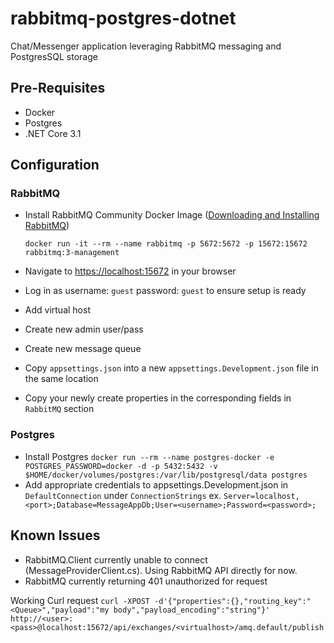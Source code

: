 # rabbitmq-postgres-dotnet

Chat/Messenger application leveraging RabbitMQ messaging and PostgresSQL storage

## Pre-Requisites

- Docker
- Postgres
- .NET Core 3.1

## Configuration

### RabbitMQ

- Install RabbitMQ Community Docker Image ([Downloading and Installing RabbitMQ](https://www.rabbitmq.com/download.html))

  `docker run -it --rm --name rabbitmq -p 5672:5672 -p 15672:15672 rabbitmq:3-management`

- Navigate to [https://localhost:15672](https://localhost:15672) in your browser
- Log in as username: `guest` password: `guest` to ensure setup is ready
- Add virtual host
- Create new admin user/pass
- Create new message queue
- Copy `appsettings.json` into a new `appsettings.Development.json` file in the same location
- Copy your newly create properties in the corresponding fields in `RabbitMQ` section

### Postgres

- Install Postgres
  `docker run --rm --name postgres-docker -e POSTGRES_PASSWORD=docker -d -p 5432:5432 -v $HOME/docker/volumes/postgres:/var/lib/postgresql/data postgres`
- Add appropriate credentials to appsettings.Development.json in `DefaultConnection` under `ConnectionStrings`
  ex. `Server=localhost,<port>;Database=MessageAppDb;User=<username>;Password=<password>;`

## Known Issues

- RabbitMQ.Client currently unable to connect (MessageProviderClient.cs). Using RabbitMQ API directly for now.
- RabbitMQ currently returning 401 unauthorized for request

Working Curl request
`curl -XPOST -d'{"properties":{},"routing_key":"<Queue>","payload":"my body","payload_encoding":"string"}' http://<user>:<pass>@localhost:15672/api/exchanges/<virtualhost>/amq.default/publish`
